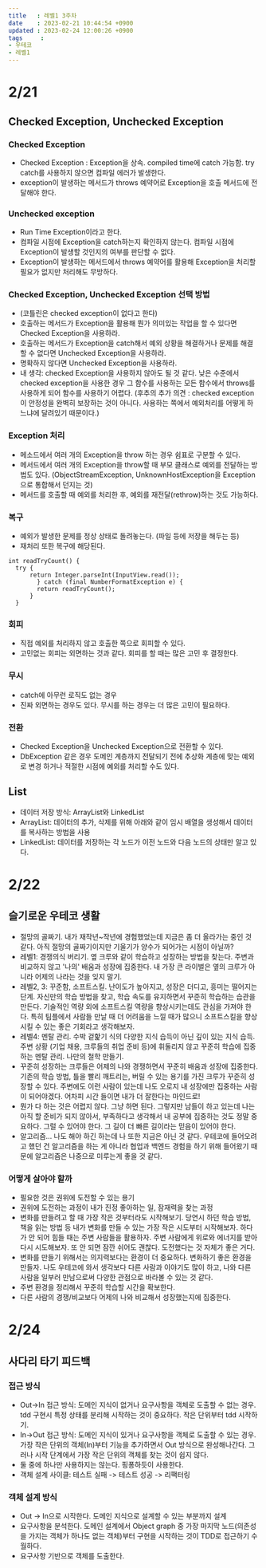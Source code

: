 ```yaml
---
title   : 레벨1 3주차
date    : 2023-02-21 10:44:54 +0900
updated : 2023-02-24 12:00:26 +0900
tags     : 
- 우테코
- 레벨1
---
```

# 2/21
## Checked Exception, Unchecked Exception
### Checked Exception
- Checked Exception : Exception을 상속. compiled time에 catch 가능함. try catch를 사용하지 않으면 컴파일 에러가 발생한다.
- exception이 발생하는 메서드가 throws 예약어로 Exception을 호출 메서드에 전달해야 한다.
### Unchecked exception 
- Run Time Exception이라고 한다.
- 컴파일 시점에 Exception을 catch하는지 확인하지 않는다. 컴파일 시점에 Exception이 발생할 것인지의 여부를 판단할 수 없다.
- Exception이 발생하는 메서드에서 throws 예약어를 활용해 Exception을 처리할 필요가 없지만 처리해도 무방하다.
### Checked Exception, Unchecked Exception 선택 방법
- (코틀린은 checked exception이 없다고 한다)
- 호출하는 메서드가 Exception을 활용해 뭔가 의미있는 작업을 할 수 있다면 Checked Exception을 사용하라.
- 호출하는 메서드가 Exception을 catch해서 예외 상황을 해결하거나 문제를 해결할 수 없다면 Unchecked Exception을 사용하라.
- 명확하지 않다면 Unchecked Exception을 사용하라.
- 내 생각: checked Exception을 사용하지 않아도 될 것 같다. 낮은 수준에서 checked exception을 사용한 경우 그 함수를 사용하는 모든 함수에서 throws를 사용하게 되어 함수를 사용하기 어렵다. (후추의 추가 의견 : checked exception이 안정성을 완벽히 보장하는 것이 아니다. 사용하는 쪽에서 예외처리를 어떻게 하느냐에 달려있기 때문이다.)
### Exception 처리
- 메소드에서 여러 개의 Exception을 throw 하는 경우 쉼표로 구분할 수 있다.
- 메서드에서 여러 개의 Exception을 throw할 때 부모 클래스로 예외를 전달하는 방법도 있다. (ObjectStreamException, UnknownHostException을 Exception으로 통합해서 던지는 것)
- 메서드를 호출할 때 예외를 처리한 후, 예외를 재전달(rethrow)하는 것도 가능하다.
### 복구
- 예외가 발생한 문제를 정상 상태로 돌려놓는다. (파일 등에 저장을 해두는 등)
- 재처리 또한 복구에 해당된다.
```
int readTryCount() {
  try {
      return Integer.parseInt(InputView.read());
        } catch (final NumberFormatException e) {
	    return readTryCount();
      }
  }
```
### 회피
- 직접 예외를 처리하지 않고 호출한 쪽으로 회피할 수 있다.
- 고민없는 회피는 외면하는 것과 같다. 회피를 할 때는 많은 고민 후 결정한다.
### 무시
- catch에 아무런 로직도 없는 경우
- 진짜 외면하는 경우도 있다. 무시를 하는 경우는 더 많은 고민이 필요하다.
### 전환
- Checked Exception을 Unchecked Exception으로 전환할 수 있다.
- DbException 같은 경우 도메인 계층까지 전달되기 전에 추상화 계층에 맞는 예외로 변경 하거나 적절한 시점에 예외를 처리할 수도 있다.
## List
- 데이터 저장 방식: ArrayList와 LinkedList
- ArrayList: 데이터의 추가, 삭제를 위해 아래와 같이 임시 배열을 생성해서 데이터를 복사하는 방법을 사용
- LinkedList: 데이터를 저장하는 각 노드가 이전 노드와 다음 노드의 상태만 알고 있다.

# 2/22
## 슬기로운 우테코 생활
- 절망의 골짜기. 내가 재작년~작년에 경험했었는데 지금은 좀 더 올라가는 중인 것 같다. 아직 절망의 골짜기이지만 기울기가 양수가 되어가는 시점이 아닐까?
- 레벨1: 경쟁의식 버리기. 옆 크루와 같이 학습하고 성장하는 방법을 찾는다. 주변과 비교하지 않고 '나의' 배움과 성장에 집중한다. 내 가장 큰 라이벌은 옆의 크루가 아니라 어제의 나라는 것을 잊지 말기.
- 레벨2, 3: 꾸준함, 소프트스킬. 난이도가 높아지고, 성장은 더디고, 흥미는 떨어지는 단계. 자신만의 학습 방법을 찾고, 학습 속도를 유지하면서 꾸준히 학습하는 습관을 만든다. 기술적인 역량 외에 소프트스킬 역량을 향상시키는데도 관심을 가져야 한다. 특히 팀플에서 사람들 만날 때 더 어려움을 느낄 때가 많으니 소프트스킬을 향상 시킬 수 있는 좋은 기회라고 생각해보자.
- 레벨4: 멘탈 관리. 수박 겉핥기 식의 다양한 지식 습득이 아닌 깊이 있는 지식 습득. 주변 상황 (기업 채용, 크루들의 취업 준비 등)에 휘둘리지 않고 꾸준히 학습에 집중하는 멘탈 관리. 나만의 철학 만들기.
- 꾸준히 성장하는 크루들은 어제의 나와 경쟁하면서 꾸준히 배움과 성장에 집중한다. 기존의 학습 방법, 틀을 빨리 깨트리는, 버릴 수 있는 용기를 가진 크루가 꾸준히 성장할 수 있다. 주변에도 이런 사람이 있는데 나도 오로지 내 성장에만 집중하는 사람이 되어야겠다. 어차피 시간 들이면 내가 더 잘한다는 마인드로!
- 뭔가 다 하는 것은 어렵지 않다. 그냥 하면 된다. 그렇지만 남들이 하고 있는데 나는 아직 할 준비가 되지 않아서, 부족하다고 생각해서 내 공부에 집중하는 것도 정말 중요하다. 그럴 수 있어야 한다. 그 길이 더 빠른 길이라는 믿음이 있어야 한다.
- 알고리즘... 나도 해야 하긴 하는데 나 또한 지금은 아닌 것 같다. 우테코에 들어오려고 했던 건 알고리즘을 하는 게 아니라 협업과 백엔드 경험을 하기 위해 들어왔기 때문에 알고리즘은 나중으로 미루는게 좋을 것 같다.
### 어떻게 살아야 할까
- 필요한 것은 권위에 도전할 수 있는 용기
- 권위에 도전하는 과정이 내가 진정 좋아하는 일, 잠재력을 찾는 과정
- 변화를 만들려고 할 때 가장 작은 것부터라도 시작해보기. 당연시 하던 학습 방법, 책을 읽는 방법 등 내가 변화를 만들 수 있는 가장 작은 시도부터 시작해보자. 하다가 안 되어 힘들 때는 주변 사람들을 활용하자. 주변 사람에게 위로와 에너지를 받아 다시 시도해보자. 또 안 되면 잠깐 쉬어도 괜찮다. 도전했다는 것 자체가 좋은 거다.
- 변화를 만들기 위해서는 의지력보다는 환경이 더 중요하다. 변화하기 좋은 환경을 만들자. 나도 우테코에 와서 생각보다 다른 사람과 이야기도 많이 하고, 나와 다른 사람을 일부러 만남으로써 다양한 관점으로 바라볼 수 있는 것 같다.
- 주변 환경을 정리해서 꾸준히 학습할 시간을 확보한다.
- 다른 사람의 경쟁/비교보다 어제의 나와 비교해서 성장했는지에 집중한다.
# 2/24
## 사다리 타기 피드백
### 접근 방식
- Out->In 접근 방식: 도메인 지식이 없거나 요구사항을 객체로 도출할 수 없는 경우. tdd 구현시 특정 상태를 분리해 시작하는 것이 중요하다. 작은 단위부터 tdd 시작하기.
- In->Out 접근 방식: 도메인 지식이 있거나 요구사항을 객체로 도출할 수 있는 경우. 가장 작은 단위의 객체(In)부터 기능을 추가하면서 Out 방식으로 완성해나간다. 그러나 시작 단계에서 가장 작은 단위의 객체를 찾는 것이 쉽지 않다.
- 둘 중에 하나만 사용하지는 않는다. 핑퐁하듯이 사용한다.
- 객체 설계 사이클: 테스트 실패 -> 테스트 성공 -> 리팩터링
### 객체 설계 방식
- Out -> In으로 시작한다. 도메인 지식으로 설계할 수 있는 부분까지 설계
- 요구사항을 분석한다. 도메인 설계에서 Object graph 중 가장 마지막 노드(의존성을 가지는 객체가 하나도 없는 객체)부터 구현을 시작하는 것이 TDD로 접근하기 수월하다.
- 요구사항 기반으로 객체를 도출한다.
